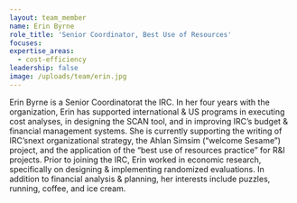 ```yaml
---
layout: team_member
name: Erin Byrne
role_title: 'Senior Coordinator, Best Use of Resources'
focuses:
expertise_areas:
  - cost-efficiency
leadership: false
image: /uploads/team/erin.jpg
---
```


Erin Byrne is a Senior Coordinatorat the IRC. In her four years with the organization, Erin has supported international & US programs in executing cost analyses, in designing the SCAN tool, and in improving IRC’s budget & financial management systems. She is currently supporting the writing of IRC’snext organizational strategy, the Ahlan Simsim (“welcome Sesame”) project, and the application of the “best use of resources practice” for R&I projects. Prior to joining the IRC, Erin worked in economic research, specifically on designing & implementing randomized evaluations. In addition to financial analysis & planning, her interests include puzzles, running, coffee, and ice cream.